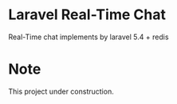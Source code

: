 # Laravel Real-Time Chat
Real-Time chat implements by laravel 5.4 + redis

# Note
This project under construction.